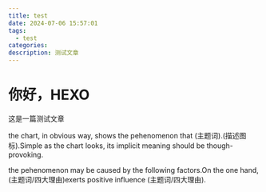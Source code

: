 ```yaml
---
title: test
date: 2024-07-06 15:57:01
tags:
  - test
categories: 
description: 测试文章
---
```


# 你好，HEXO

这是一篇测试文章

the chart, in obvious way, shows the pehenomenon that (主题词).(描述图标).Simple as the chart looks, its implicit meaning should be though-provoking.

the pehenomenon may be caused by the following factors.On the one hand, (主题词/四大理由)exerts positive influence  (主题词/四大理由).
